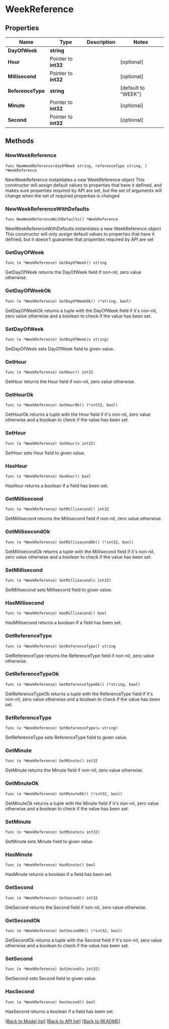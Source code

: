 # WeekReference

## Properties

Name | Type | Description | Notes
------------ | ------------- | ------------- | -------------
**DayOfWeek** | **string** |  | 
**Hour** | Pointer to **int32** |  | [optional] 
**Millisecond** | Pointer to **int32** |  | [optional] 
**ReferenceType** | **string** |  | [default to "WEEK"]
**Minute** | Pointer to **int32** |  | [optional] 
**Second** | Pointer to **int32** |  | [optional] 

## Methods

### NewWeekReference

`func NewWeekReference(dayOfWeek string, referenceType string, ) *WeekReference`

NewWeekReference instantiates a new WeekReference object
This constructor will assign default values to properties that have it defined,
and makes sure properties required by API are set, but the set of arguments
will change when the set of required properties is changed

### NewWeekReferenceWithDefaults

`func NewWeekReferenceWithDefaults() *WeekReference`

NewWeekReferenceWithDefaults instantiates a new WeekReference object
This constructor will only assign default values to properties that have it defined,
but it doesn't guarantee that properties required by API are set

### GetDayOfWeek

`func (o *WeekReference) GetDayOfWeek() string`

GetDayOfWeek returns the DayOfWeek field if non-nil, zero value otherwise.

### GetDayOfWeekOk

`func (o *WeekReference) GetDayOfWeekOk() (*string, bool)`

GetDayOfWeekOk returns a tuple with the DayOfWeek field if it's non-nil, zero value otherwise
and a boolean to check if the value has been set.

### SetDayOfWeek

`func (o *WeekReference) SetDayOfWeek(v string)`

SetDayOfWeek sets DayOfWeek field to given value.


### GetHour

`func (o *WeekReference) GetHour() int32`

GetHour returns the Hour field if non-nil, zero value otherwise.

### GetHourOk

`func (o *WeekReference) GetHourOk() (*int32, bool)`

GetHourOk returns a tuple with the Hour field if it's non-nil, zero value otherwise
and a boolean to check if the value has been set.

### SetHour

`func (o *WeekReference) SetHour(v int32)`

SetHour sets Hour field to given value.

### HasHour

`func (o *WeekReference) HasHour() bool`

HasHour returns a boolean if a field has been set.

### GetMillisecond

`func (o *WeekReference) GetMillisecond() int32`

GetMillisecond returns the Millisecond field if non-nil, zero value otherwise.

### GetMillisecondOk

`func (o *WeekReference) GetMillisecondOk() (*int32, bool)`

GetMillisecondOk returns a tuple with the Millisecond field if it's non-nil, zero value otherwise
and a boolean to check if the value has been set.

### SetMillisecond

`func (o *WeekReference) SetMillisecond(v int32)`

SetMillisecond sets Millisecond field to given value.

### HasMillisecond

`func (o *WeekReference) HasMillisecond() bool`

HasMillisecond returns a boolean if a field has been set.

### GetReferenceType

`func (o *WeekReference) GetReferenceType() string`

GetReferenceType returns the ReferenceType field if non-nil, zero value otherwise.

### GetReferenceTypeOk

`func (o *WeekReference) GetReferenceTypeOk() (*string, bool)`

GetReferenceTypeOk returns a tuple with the ReferenceType field if it's non-nil, zero value otherwise
and a boolean to check if the value has been set.

### SetReferenceType

`func (o *WeekReference) SetReferenceType(v string)`

SetReferenceType sets ReferenceType field to given value.


### GetMinute

`func (o *WeekReference) GetMinute() int32`

GetMinute returns the Minute field if non-nil, zero value otherwise.

### GetMinuteOk

`func (o *WeekReference) GetMinuteOk() (*int32, bool)`

GetMinuteOk returns a tuple with the Minute field if it's non-nil, zero value otherwise
and a boolean to check if the value has been set.

### SetMinute

`func (o *WeekReference) SetMinute(v int32)`

SetMinute sets Minute field to given value.

### HasMinute

`func (o *WeekReference) HasMinute() bool`

HasMinute returns a boolean if a field has been set.

### GetSecond

`func (o *WeekReference) GetSecond() int32`

GetSecond returns the Second field if non-nil, zero value otherwise.

### GetSecondOk

`func (o *WeekReference) GetSecondOk() (*int32, bool)`

GetSecondOk returns a tuple with the Second field if it's non-nil, zero value otherwise
and a boolean to check if the value has been set.

### SetSecond

`func (o *WeekReference) SetSecond(v int32)`

SetSecond sets Second field to given value.

### HasSecond

`func (o *WeekReference) HasSecond() bool`

HasSecond returns a boolean if a field has been set.


[[Back to Model list]](../README.md#documentation-for-models) [[Back to API list]](../README.md#documentation-for-api-endpoints) [[Back to README]](../README.md)



